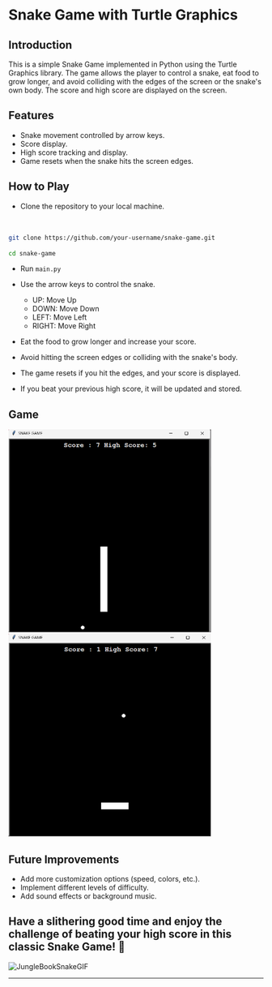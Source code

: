 # Snake Game with Turtle Graphics

## Introduction
This is a simple Snake Game implemented in Python using the Turtle Graphics library. The game allows the player to control a snake, eat food to grow longer, and avoid colliding with the edges of the screen or the snake's own body. The score and high score are displayed on the screen.

## Features
- Snake movement controlled by arrow keys.
- Score display.
- High score tracking and display.
- Game resets when the snake hits the screen edges.


## How to Play

- Clone the repository to your local machine.
<br>

   ```bash
   git clone https://github.com/your-username/snake-game.git
   
   ```
   ```bash
   cd snake-game
   ```
- Run  `main.py` 
- Use the arrow keys to control the snake.
   - UP: Move Up
   - DOWN: Move Down
   - LEFT: Move Left
   - RIGHT: Move Right

- Eat the food to grow longer and increase your score.
- Avoid hitting the screen edges or colliding with the snake's body.
- The game resets if you hit the edges, and your score is displayed.
- If you beat your previous high score, it will be updated and stored.

## Game
   <img width=400px height=400px src="https://raw.githubusercontent.com/rishiiiidha/snake-game/main/img/img1.png">
   <img width=400px height=400px src="https://raw.githubusercontent.com/rishiiiidha/snake-game/main/img/img2.png">

## Future Improvements
- Add more customization options (speed, colors, etc.).
- Implement different levels of difficulty.
- Add sound effects or background music.


## Have a slithering good time and enjoy the challenge of beating your high score in this classic Snake Game! 🐍
![JungleBookSnakeGIF](https://github.com/rishiiiidha/snake-game/assets/126899168/ede31eae-d219-4e4b-bae2-95d18b79656a)

---


